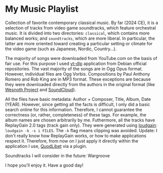 # My Music Playlist

Collection of favorite contemporary classical music. By far (2024 CE), it is a selection of tracks from video game soundtracks, which feature orchestral music. It is divided into two directories: ``classical``, which contains more balanced works; and ``soundtracks``, which are more liberal. In particular, the latter are more oriented toward creating a particular setting or climate for the video game (such as Japanese, Nordic, Country…).

The majority of songs were downloaded from YouTube.com on the basis of fair use. For this purpose I used [yt-dlp](https://github.com/yt-dlp/yt-dlp#readme) application from Debian official repositories. The vast majority of the songs are in Ogg Opus format. However, individual files are Ogg Vorbis. Compositions by Paul Anthony Romero and Rob King are in MP3 format. These exceptions are because they were downloaded directly from the authors in the original format (like [Wesnoth Project](https://github.com/wesnoth/wesnoth/tree/master/data/core/music) and [SoundCloud](https://soundcloud.com/paul-anthony-romero/sets/heroes-of-might-magic-music-by)).

All the files have basic metadata: Author + Composer, Title, Album, Date (YEAR). However, since getting all the facts is difficult, I only did a basic search online for this information. Therefore, I cannot guarantee the correctness (or, rather, completeness) of these tags. For example, the album names are chosen arbitrarily by me. Futhermore, all the tracks have ReplayGain 2.0 tags (track gain only). They were generated using [loudgain](https://github.com/Moonbase59/loudgain/): ``loudgain -k -s i FILES``. The ``-k`` flag means clipping was avoided. Update: I don't really know how ReplayGain works, or how to make applications respect it. Therefore, from now on I just apply it directly within the application I use, [QuodLibet](https://quodlibet.readthedocs.io/en/quodlibet-4.6/) via a plugin.

Soundtracks I will consider in the future: Wargroove

I hope you'll enjoy it. Have a good day!
